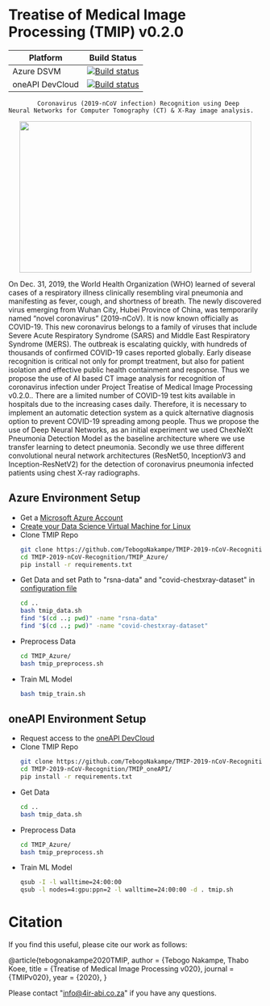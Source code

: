 # Treatise of Medical Image Processing (TMIP) v0.2.0
Platform | Build Status |
-------- | ------------ |
Azure DSVM | [![Build status](https://ci.appveyor.com/api/projects/status/swutsp1bjcc56q64/branch/master?svg=true)](https://ci.appveyor.com/project/ddiakopoulos/hand-tracking-samples/branch/master)
oneAPI DevCloud| [![Build status](https://ci.appveyor.com/api/projects/status/swutsp1bjcc56q64/branch/master?svg=true)](https://ci.appveyor.com/project/ddiakopoulos/hand-tracking-samples/branch/master)

            Coronavirus (2019-nCoV infection) Recognition using Deep Neural Networks for Computer Tomography (CT) & X-Ray image analysis.

<p align="center">
  <img width="460" height="300" src="https://github.com/TebogoNakampe/TMIP-2019-nCoV-Recognition/blob/master/mini_blob.jpeg">
</p>

On Dec. 31, 2019, the World Health Organization (WHO) learned of several cases of a respiratory 
illness clinically resembling viral pneumonia and manifesting as fever, cough, and shortness of 
breath. The newly discovered virus emerging from Wuhan City, Hubei Province of China, was 
temporarily named “novel coronavirus” (2019-nCoV). It is now known officially as COVID-19. 
This new coronavirus belongs to a family of viruses that include Severe Acute Respiratory 
Syndrome (SARS) and Middle East Respiratory Syndrome (MERS). 
The outbreak is escalating quickly, with hundreds of thousands of confirmed COVID-19 cases 
reported globally. Early disease recognition is critical not only for prompt treatment, but also for 
patient isolation and effective public health containment and response. Thus we propose the 
use of AI based CT image analysis for recognition of coronavirus infection under Project 
Treatise of Medical Image Processing v0.2.0.. 
There are a limited number of COVID-19 test kits available in hospitals due to the increasing 
cases daily. Therefore, it is necessary to implement an automatic detection system as a quick 
alternative diagnosis option to prevent COVID-19 spreading among people. Thus we propose 
the use of Deep Neural Networks, as an initial experiment we used ChexNeXt Pneumonia 
Detection Model as the baseline architecture where we use transfer learning to detect 
pneumonia. Secondly we use three different convolutional neural network architectures 
(ResNet50, InceptionV3 and Inception-ResNetV2) for the detection of coronavirus pneumonia 
infected patients using chest X-ray radiographs. 
                

## Azure Environment Setup
* Get a  [Microsoft Azure Account](https://azure.microsoft.com/en-us/)
* [Create your Data Science Virtual Machine for Linux](https://docs.microsoft.com/en-us/azure/machine-learning/data-science-virtual-machine/dsvm-ubuntu-intro)
* Clone TMIP Repo
	```bash
	git clone https://github.com/TebogoNakampe/TMIP-2019-nCoV-Recognition.git
	cd TMIP-2019-nCoV-Recognition/TMIP_Azure/
	pip install -r requirements.txt
	```
* Get Data and set Path to "rsna-data" and "covid-chestxray-dataset" in [configuration file](https://github.com/TebogoNakampe/TMIP-2019-nCoV-Recognition/blob/master/TMIP_Azure/config.yml)
	```bash
	cd ..
	bash tmip_data.sh
	find "$(cd ..; pwd)" -name "rsna-data" 
	find "$(cd ..; pwd)" -name "covid-chestxray-dataset" 
	
	```
* Preprocess Data
	```bash
	cd TMIP_Azure/
	bash tmip_preprocess.sh
	```
* Train ML Model
	```bash
	bash tmip_train.sh
	```
## oneAPI Environment Setup
* Request access to the  [oneAPI DevCloud ](https://software.intel.com/en-us/devcloud)
* Clone TMIP Repo
	```bash
	git clone https://github.com/TebogoNakampe/TMIP-2019-nCoV-Recognition.git
	cd TMIP-2019-nCoV-Recognition/TMIP_oneAPI/
	pip install -r requirements.txt
	```
* Get Data
	```bash
	cd ..
	bash tmip_data.sh
	```
* Preprocess Data
	```bash
	cd TMIP_Azure/
	bash tmip_preprocess.sh
	```
* Train ML Model
	```bash
	qsub -I -l walltime=24:00:00
	qsub -l nodes=4:gpu:ppn=2 -l walltime=24:00:00 -d . tmip.sh
	```
# Citation

If you find this useful, please cite our work as follows:

@article{tebogonakampe2020TMIP,
  author = {Tebogo Nakampe, Thabo Koee,
  title = {Treatise of Medical Image Processing v020},
  journal = {TMIPv020},
  year = {2020},
}

Please contact "info@4ir-abi.co.za" if you have any questions.


